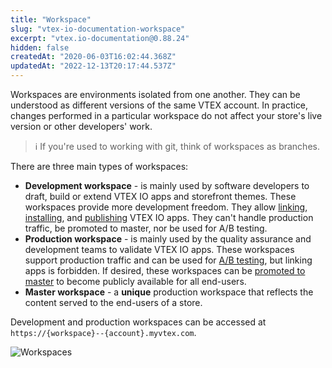 ```yaml
---
title: "Workspace"
slug: "vtex-io-documentation-workspace"
excerpt: "vtex.io-documentation@0.88.24"
hidden: false
createdAt: "2020-06-03T16:02:44.368Z"
updatedAt: "2022-12-13T20:17:44.537Z"
---
```


Workspaces are environments isolated from one another. They can be understood as different versions of the same VTEX account. In practice, changes performed in a particular workspace do not affect your store's live version or other developers' work.

> ℹ️ If you're used to working with git, think of workspaces as branches.

There are three main types of workspaces:

- **Development workspace** - is mainly used by software developers to draft, build or extend VTEX IO apps and storefront themes. These workspaces provide more development freedom. They allow [linking](https://developers.vtex.com/vtex-developer-docs/docs/vtex-io-documentation-linking-an-app), [installing](https://developers.vtex.com/vtex-developer-docs/docs/vtex-io-documentation-installing-an-app), and [publishing](https://developers.vtex.com/vtex-developer-docs/docs/vtex-io-documentation-publishing-an-app) VTEX IO apps. They can't handle production traffic, be promoted to master, nor be used for A/B testing.
- **Production workspace** - is mainly used by the quality assurance and development teams to validate VTEX IO apps. These workspaces support production traffic and can be used for [A/B testing](https://developers.vtex.com/vtex-developer-docs/docs/vtex-io-documentation-running-native-ab-testing), but linking apps is forbidden. If desired, these workspaces can be [promoted to master](https://developers.vtex.com/vtex-developer-docs/docs/vtex-io-documentation-promoting-a-workspace-to-master) to become publicly available for all end-users.
- **Master workspace** - a **unique** production workspace that reflects the content served to the end-users of a store.

Development and production workspaces can be accessed at `https://{workspace}--{account}.myvtex.com`.

![Workspaces](https://cdn.jsdelivr.net/gh/vtexdocs/dev-portal-content@readme-docs/docs/vtex-io/Reference/concepts/workspace_21.png)
